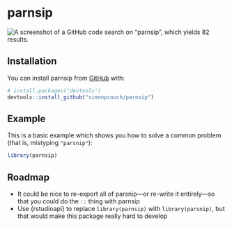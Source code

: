 
<!-- README.md is generated from README.Rmd. Please edit that file -->

# parnsip

![A screenshot of a GitHub code search on “parnsip”, which yields 82
results.](man/figures/parnsip_code_search.png)

## Installation

You can install parnsip from
[GitHub](https://github.com/simonpcouch/parnsip) with:

``` r
# install.packages("devtools")
devtools::install_github("simonpcouch/parnsip")
```

## Example

This is a basic example which shows you how to solve a common problem
(that is, mistyping `"parsnip"`):

``` r
library(parnsip)
```

## Roadmap

-   It could be nice to re-export all of parsnip—or re-write it
    entirely—so that you could do the `::` thing with parnsip
-   Use {rstudioapi} to replace `library(parnsip)` with
    `library(parsnip)`, but that would make this package really hard to
    develop
